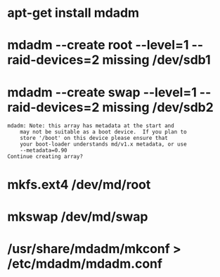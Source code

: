 # apt-get install mdadm

# mdadm --create root --level=1 --raid-devices=2 missing /dev/sdb1  
# mdadm --create swap --level=1 --raid-devices=2 missing /dev/sdb2

```
mdadm: Note: this array has metadata at the start and
    may not be suitable as a boot device.  If you plan to
    store '/boot' on this device please ensure that
    your boot-loader understands md/v1.x metadata, or use
    --metadata=0.90
Continue creating array?
```

# mkfs.ext4 /dev/md/root
# mkswap /dev/md/swap

# /usr/share/mdadm/mkconf > /etc/mdadm/mdadm.conf
